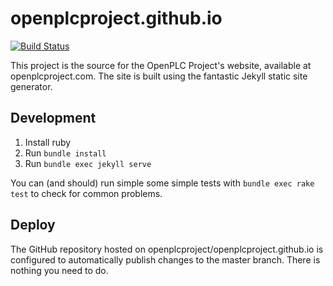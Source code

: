 # openplcproject.github.io

[![Build Status](https://travis-ci.com/openplcproject/openplcproject.github.io.svg?branch=master)](https://travis-ci.com/openplcproject/openplcproject.github.io)

This project is the source for the OpenPLC Project's website, available
at openplcproject.com. The site is built using the fantastic Jekyll static
site generator.

## Development

1. Install ruby
1. Run `bundle install`
1. Run `bundle exec jekyll serve`

You can (and should) run simple some simple tests with `bundle exec rake test`
to check for common problems.

## Deploy

The GitHub repository hosted on openplcproject/openplcproject.github.io is configured
to automatically publish changes to the master branch. There is nothing you
need to do.
